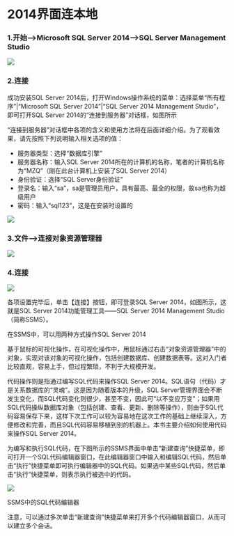 # 2014界面连本地

### 1.开始-->Microsoft SQL Server 2014-->SQL Server Management Studio

![](https://raw.githubusercontent.com/ZanderZhao/images/master/img2019/20191027235335.png)



### 2.连接

成功安装SQL Server 2014后，打开Windows操作系统的菜单：选择菜单“所有程序”|“Microsoft SQL Server 2014”|“SQL Server 2014 Management Studio”，即可打开SQL Server 2014的“连接到服务器”对话框，如图所示

“连接到服务器”对话框中各项的含义和使用方法将在后面详细介绍。为了观看效果，请先按照下列说明输入相关选项的值：

+ 服务器类型：选择“数据库引擎”
+ 服务器名称：输入SQL Server 2014所在的计算机的名称，笔者的计算机名称为“MZQ”（刚在此台计算机上安装了SQL Server 2014）
+ 身份验证：选择“SQL Server身份验证”
+ 登录名：输入“sa”，sa是管理员用户，具有最高、最全的权限，故sa也称为超级用户
+ 密码：输入“sql123”，这是在安装时设置的

![](https://raw.githubusercontent.com/ZanderZhao/images/master/img2019/20191027235741.png)



### 3.文件-->连接对象资源管理器

![](https://raw.githubusercontent.com/ZanderZhao/images/master/img2019/20191028000231.png)

### 4.连接

![](https://raw.githubusercontent.com/ZanderZhao/images/master/img2019/20191028000415.png)



各项设置完毕后，单击【连接】按钮，即可登录SQL Server 2014，如图所示，这就是SQL Server 2014功能管理工具——SQL Server 2014 Management Studio（简称SSMS）。





在SSMS中，可以用两种方式操作SQL Server 2014

基于鼠标的可视化操作，在可视化操作中，用鼠标通过右击“对象资源管理器”中的对象，实现对该对象的可视化操作，包括创建数据库、创建数据表等。这对入门者比较直观，容易上手，但过程繁琐，不利于大规模开发。

代码操作则是指通过编写SQL代码来操作SQL Server 2014。SQL语句（代码）才是关系数据库的“灵魂”。这是因为随着版本的升级，SQL Server管理界面会不断发生变化，而SQL代码变化则很少，甚至不变，因此可“以不变应万变”；如果用SQL代码操纵数据库对象（包括创建、查看、更新、删除等操作），则由于SQL代码容易保存下来，这样下次工作可以较为容易地在这次工作的基础上继续深入，方便修改和完善，而且SQL代码容易移植到别的机器上。本书主要介绍如何使用代码来操作SQL Server 2014。

为编写和执行SQL代码，在下图所示的SSMS界面中单击“新建查询”快捷菜单，即可打开一个SQL代码编辑器窗口，在此编辑器窗口中输入和编辑SQL代码，然后单击“执行”快捷菜单即可执行编辑器中的SQL代码。如果选中某些SQL代码，然后单击“执行”快捷菜单，则表示执行被选中的代码。

![](https://raw.githubusercontent.com/ZanderZhao/images/master/img2019/20191118200722.png)

 SSMS中的SQL代码编辑器

注意，可以通过多次单击“新建查询”快捷菜单来打开多个代码编辑器窗口，从而可以建立多个会话。



